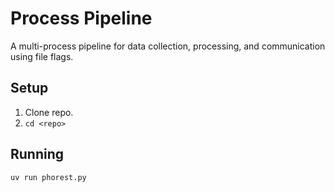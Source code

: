 # Process Pipeline

A multi-process pipeline for data collection, processing, and communication using file flags.

## Setup

1. Clone repo.
2. `cd <repo>`

## Running

`uv run phorest.py`
